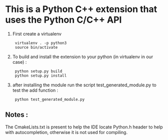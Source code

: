 # This is a Python C++ extension that uses the Python C/C++ API


1. First create a virtualenv 

        virtualenv . -p python3
        source bin/activate
    

1. To build and install the extension to your python (in virtualenv in our case)  : 

        python setup.py build
        python setup.py install
    
1. after installing the module run the script test_generated_module.py to test the add function :

        python test_generated_module.py 



## Notes :

The CmakeLists.txt is present to help the IDE locate Python.h header to help with autocompletion,
otherwise it is not used for compiling.

